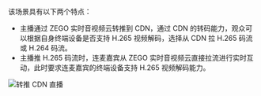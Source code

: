 该场景具有以下两个特点：

- 主播通过 ZEGO 实时音视频云转推到 CDN，通过 CDN 的转码能力，观众可以根据自身终端设备是否支持 H.265 视频解码，选择从 CDN 拉 H.265 码流或 H.264 码流。
- 主播推 H.265 码流时，连麦嘉宾从 ZEGO 实时音视频云直接拉流进行实时互动，此时要求连麦嘉宾的终端设备支持 H.265 视频解码能力。


![转推 CDN 直播](https://storage.zego.im/sdk-doc/Pics/LiveRoom/H265/RetweetCDN.png)



